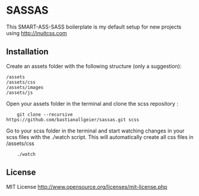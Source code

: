 # SASSAS

This SMART-ASS-SASS boilerplate is my default setup for new projects using <http://inuitcss.com>

## Installation 

Create an assets folder with the following structure (only a suggestion):

	/assets
	/assets/css
	/assets/images
	/assets/js

Open your assets folder in the terminal and clone the scss repository :

		git clone --recursive https://github.com/bastianallgeier/sassas.git scss
	
Go to your scss folder in the terminal and start watching changes in your scss files with the ./watch script. This will automatically create all css files in /assets/css

		./watch

## License
MIT License <http://www.opensource.org/licenses/mit-license.php>


